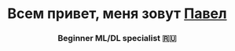## <h1 align="center">Всем привет, меня зовут <a href="/" target="_blank">Павел</a>

<h3 align="center"> Beginner ML/DL specialist 🇷🇺</h3>
<!--
**xxD1XY/xxD1XY** is a ✨ _special_ ✨ repository because its `README.md` (this file) appears on your GitHub profile.

Here are some ideas to get you started:

- 🔭 I’m currently working on ...
- 🌱 I’m currently learning ...
- 👯 I’m looking to collaborate on ...
- 🤔 I’m looking for help with ...
- 💬 Ask me about ...
- 📫 How to reach me: ...
- 😄 Pronouns: ...
- ⚡ Fun fact: ...
-->
